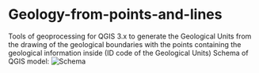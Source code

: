 # Geology-from-points-and-lines
Tools of geoprocessing for QGIS 3.x to generate the Geological Units from the drawing of the geological boundaries with the points containing the geological information inside (ID code of the Geological Units)
Schema of QGIS model:
![Schema](https://github.com/user-attachments/assets/c9ba0da3-dd82-45e2-9f45-bd327e36277d)
